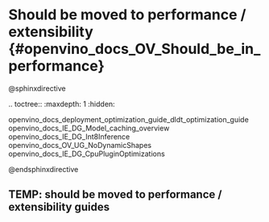 # Should be moved to performance / extensibility {#openvino_docs_OV_Should_be_in_performance}

@sphinxdirective

.. toctree::
   :maxdepth: 1
   :hidden:

   openvino_docs_deployment_optimization_guide_dldt_optimization_guide
   openvino_docs_IE_DG_Model_caching_overview
   openvino_docs_IE_DG_Int8Inference
   openvino_docs_OV_UG_NoDynamicShapes
   openvino_docs_IE_DG_CpuPluginOptimizations

@endsphinxdirective

## TEMP: should be moved to performance / extensibility guides
